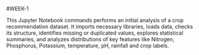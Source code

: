 #WEEK-1

This Jupyter Notebook commands performs an initial analysis of a crop recommendation dataset. It imports necessary libraries, loads data, checks its structure, identifies missing or duplicated values, explores statistical summaries, and analyzes distributions of key features like Nitrogen, Phosphorus, Potassium, temperature, pH, rainfall and crop labels.
